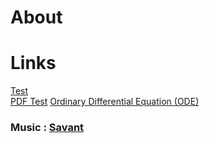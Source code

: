 # About  

# Links  

[Test](/docs)  
[PDF Test](Test.pdf)
[Ordinary Differential Equation (ODE)](/EDO)

### Music : [Savant](https://www.youtube.com/watch?v=AacxxC7xtaI)
